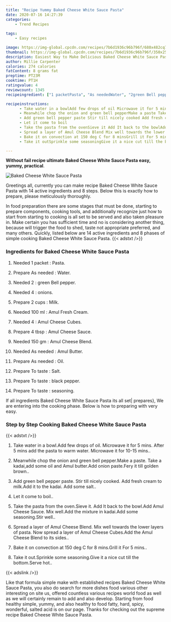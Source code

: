 ```yaml
---
title: "Recipe Yummy Baked Cheese White Sauce Pasta"
date: 2020-07-16 14:27:39
categories:
    - Trend Recipes
    
tags:
    - Easy recipes

image: https://img-global.cpcdn.com/recipes/7b6d1936c96b796f/680x482cq70/baked-cheese-white-sauce-pasta-recipe-main-photo.jpg
thumbnail: https://img-global.cpcdn.com/recipes/7b6d1936c96b796f/350x250cq70/baked-cheese-white-sauce-pasta-recipe-main-photo.jpg
description: Easiest Way to Make Delicious Baked Cheese White Sauce Pasta with 14 ingredients and 8 stages of easy cooking.
author: Millie Carpenter
calories: 274 calories
fatContent: 8 grams fat
preptime: PT23M
cooktime: PT1H
ratingvalue: 4
reviewcount: 1345
recipeingredient: ["1 packetPasta", "As neededWater", "2green Bell pepper", "4onions", "2 cupsMilk", "100 mlAmul Fresh Cream", "4Amul Cheese Cubes", "4 tbspAmul Cheese Sauce", "150 gmAmul Cheese Blend", "As neededAmul Butter", "As neededOil", "To tasteSalt", "To tasteblack pepper", "To tasteseasoning"]

recipeinstructions: 
      - Take water in a bowlAdd few drops of oil Microwave it for 5 mins After 5 mins add the pasta to warm water Microwave it for 1015 mins 
      - Meanwhile chop the onion and green bell pepperMake a paste Take a kadaiadd some oil and Amul butterAdd onion pasteFery it till golden brown 
      - Add green bell pepper paste Stir till nicely cooked Add fresh cream to milkAdd it to the kadai Add some salt 
      - Let it come to boil 
      - Take the pasta from the ovenSieve it Add It back to the bowlAdd Amul Cheese Sauce Mix wellAdd the mixture in kadaiAdd some seasoningStir well 
      - Spread a layer of Amul Cheese Blend Mix well towards the lower layers of pasta Now spread a layer of Amul Cheese CubesAdd the Amul Cheese Blend to its sides 
      - Bake it on convection at 150 deg C for 8 minsGrill it For 5 mins 
      - Take it outSprinkle some seasoningGive it a nice cut till the bottomServe hot

---
```




**Without fail recipe ultimate Baked Cheese White Sauce Pasta easy, yummy, practical**. 


![Baked Cheese White Sauce Pasta](https://img-global.cpcdn.com/recipes/7b6d1936c96b796f/680x482cq70/baked-cheese-white-sauce-pasta-recipe-main-photo.jpg "Baked Cheese White Sauce Pasta")




Greetings all, currently you can make recipe Baked Cheese White Sauce Pasta with 14 active ingredients and 8 steps. Below this is exactly how to prepare, please meticulously thoroughly.

In food preparation there are some stages that must be done, starting to prepare components, cooking tools, and additionally recognize just how to start from starting to cooking is all set to be served and also taken pleasure in. Make certain you has sufficient time and no is considering another thing, because will trigger the food to shed, taste not appropriate preferred, and many others. Quickly, listed below are 14 active ingredients and 8 phases of simple cooking Baked Cheese White Sauce Pasta.
{{< adstxt />}}

### Ingredients for Baked Cheese White Sauce Pasta


1. Needed 1 packet : Pasta.

1. Prepare As needed : Water.

1. Needed 2 : green Bell pepper.

1. Needed 4 : onions.

1. Prepare 2 cups : Milk.

1. Needed 100 ml : Amul Fresh Cream.

1. Needed 4 : Amul Cheese Cubes.

1. Prepare 4 tbsp : Amul Cheese Sauce.

1. Needed 150 gm : Amul Cheese Blend.

1. Needed As needed : Amul Butter.

1. Prepare As needed : Oil.

1. Prepare To taste : Salt.

1. Prepare To taste : black pepper.

1. Prepare To taste : seasoning.



If all ingredients Baked Cheese White Sauce Pasta its all set| prepares}, We are entering into the cooking phase. Below is how to preparing with very easy.

### Step by Step Cooking Baked Cheese White Sauce Pasta

{{< adstxt />}}


1. Take water in a bowl.Add few drops of oil. Microwave it for 5 mins. After 5 mins add the pasta to warm water. Microwave it for 10-15 mins..



1. Meanwhile chop the onion and green bell pepper.Make a paste. Take a kadai,add some oil and Amul butter.Add onion paste.Fery it till golden brown..



1. Add green bell pepper paste. Stir till nicely cooked. Add fresh cream to milk.Add it to the kadai. Add some salt..



1. Let it come to boil..



1. Take the pasta from the oven.Sieve it. Add It back to the bowl.Add Amul Cheese Sauce. Mix well.Add the mixture in kadai.Add some seasoning.Stir well..



1. Spread a layer of Amul Cheese Blend. Mix well towards the lower layers of pasta. Now spread a layer of Amul Cheese Cubes.Add the Amul Cheese Blend to its sides..



1. Bake it on convection at 150 deg C for 8 mins.Grill it For 5 mins..



1. Take it out.Sprinkle some seasoning.Give it a nice cut till the bottom.Serve hot..





{{< adslink />}}

Like that formula simple make with established recipes Baked Cheese White Sauce Pasta, you also do search for more dishes food various other interesting on site us, offered countless various recipes world food as well as we will certainly remain to add and also develop. Starting from food healthy simple, yummy, and also healthy to food fatty, hard, spicy, wonderful, salted acid is on our page. Thanks for checking out the supreme recipe Baked Cheese White Sauce Pasta.
